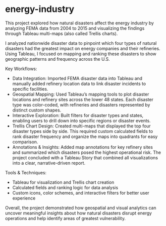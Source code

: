 # energy-industry

This project explored how natural disasters affect the energy industry by analyzing FEMA data from 2004 to 2015 and visualizing the findings through Tableau multi-maps (also called Trellis charts).

I analyzed nationwide disaster data to pinpoint which four types of natural disasters had the greatest impact on energy companies and their refineries. Using Tableau, I focused on mapping and ranking these disasters to show geographic patterns and frequency across the U.S.

Key Workflows:
- Data Integration: Imported FEMA disaster data into Tableau and manually added refinery location data to link disaster incidents to specific facilities.
- Geospatial Mapping: Used Tableau’s mapping tools to plot disaster locations and refinery sites across the lower 48 states. Each disaster type was color-coded, with refineries and disasters represented by distinct custom shapes.
- Interactive Exploration: Built filters for disaster types and states, enabling users to drill down into specific regions or disaster events.
- Trellis Chart Design: Created multi-maps that displayed the top four disaster types side by side. This required custom calculated fields to rank disaster frequency and organize the maps into quadrants for easy comparison.
- Annotations & Insights: Added map annotations for key refinery sites and summarized which disasters posed the highest operational risk. The project concluded with a Tableau Story that combined all visualizations into a clear, narrative-driven report.

Tools & Techniques:
- Tableau for visualization and Trellis chart creation
- Calculated fields and ranking logic for data analysis
- Custom icons, color schemes, and interactive filters for better user experience

Overall, the project demonstrated how geospatial and visual analytics can uncover meaningful insights about how natural disasters disrupt energy operations and help identify areas of greatest vulnerability.
